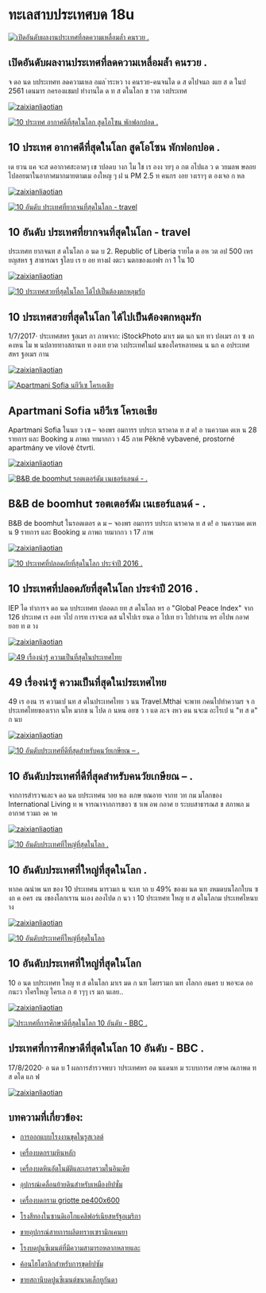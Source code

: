 # ทะเลสาบประเทศบด 18u
<a href="https://mnn.zoosnet.net/LR/Chatpre.aspx?id=MNN94995150&p=https://topgrinding.com/" target="_blank">![เปิดอันดับผลงานประเทศที่ลดความเหลื่อมล้ำ คนรวย .](https://github.com/technlg/images/blob/main/65.jpg)</a>
## เปิดอันดับผลงานประเทศที่ลดความเหลื่อมล้ำ คนรวย .
จ ดอ นด บประเทศท ลดความเหล อมล ำระหว าง คนรวย-คนจนได ด ส ดไปจนถ งแย ส ด ในป 2561 เดนมาร กครองแชมป ทำงานได ด ท ส ดในโลก ข าวต างประเทศ
<a href="https://mnn.zoosnet.net/LR/Chatpre.aspx?id=MNN94995150&p=https://topgrinding.com/" target="_blank"><img src="https://github.com/technlg/images/raw/main/chat11.jpg" alt="zaixianliaotian"/></a><a href="//whatsapp.shibangsoft.com/WhatsApp.php" ><img src="https://github.com/technlg/images/raw/main/chat11.png" alt=""></a>
<a href="https://mnn.zoosnet.net/LR/Chatpre.aspx?id=MNN94995150&p=https://topgrinding.com/" target="_blank">![10 ประเทศ อากาศดีที่สุดในโลก สูดโอโซน พักฟอกปอด .](https://github.com/technlg/images/blob/main/60.jpg)</a>
## 10 ประเทศ อากาศดีที่สุดในโลก สูดโอโซน พักฟอกปอด .
เด ยวน แค จะส ดอากาศสะอาดๆ เข าปอดบ างก ไม ใช เร องง ายๆ อ กต อไปแล ว ด วยมลพ ษลอยไปลอยมาในอากาศมากมายตามเม องใหญ ๆ ฝ น PM 2.5 ท คนกร งอย างเราๆ ต องเจอ ก หล 
<a href="https://mnn.zoosnet.net/LR/Chatpre.aspx?id=MNN94995150&p=https://topgrinding.com/" target="_blank"><img src="https://github.com/technlg/images/raw/main/chat11.jpg" alt="zaixianliaotian"/></a><a href="//whatsapp.shibangsoft.com/WhatsApp.php" ><img src="https://github.com/technlg/images/raw/main/chat11.png" alt=""></a>
<a href="https://mnn.zoosnet.net/LR/Chatpre.aspx?id=MNN94995150&p=https://topgrinding.com/" target="_blank">![10 อันดับ ประเทศที่ยากจนที่สุดในโลก - travel](https://github.com/technlg/images/blob/main/66.jpg)</a>
## 10 อันดับ ประเทศที่ยากจนที่สุดในโลก - travel
ประเทศท ยากจนท ส ดในโลก อ นด บ 2. Republic of Liberia รายได ต อห วต อป 500 เหร ยญสหร ฐ สาธารณร ฐไลบ เร ย อย ทางฝ งตะว นตกของแอฟร กา 1 ใน 10 
<a href="https://mnn.zoosnet.net/LR/Chatpre.aspx?id=MNN94995150&p=https://topgrinding.com/" target="_blank"><img src="https://github.com/technlg/images/raw/main/chat11.jpg" alt="zaixianliaotian"/></a><a href="//whatsapp.shibangsoft.com/WhatsApp.php" ><img src="https://github.com/technlg/images/raw/main/chat11.png" alt=""></a>
<a href="https://mnn.zoosnet.net/LR/Chatpre.aspx?id=MNN94995150&p=https://topgrinding.com/" target="_blank">![10 ประเทศสวยที่สุดในโลก ได้ไปเป็นต้องตกหลุมรัก ](https://github.com/technlg/images/blob/main/66.jpg)</a>
## 10 ประเทศสวยที่สุดในโลก ได้ไปเป็นต้องตกหลุมรัก 
1/7/2017· ประเทศสหร ฐอเมร กา ภาพจาก: iStockPhoto มาเร มต นก นท ทว ปอเมร กา ซ งก คงหน ไม พ นปลายทางสถานท ท องเท ยวต างประเทศในฝ นของใครหลายคน น นก ค อประเทศสหร ฐอเมร กาน 
<a href="https://mnn.zoosnet.net/LR/Chatpre.aspx?id=MNN94995150&p=https://topgrinding.com/" target="_blank"><img src="https://github.com/technlg/images/raw/main/chat11.jpg" alt="zaixianliaotian"/></a><a href="//whatsapp.shibangsoft.com/WhatsApp.php" ><img src="https://github.com/technlg/images/raw/main/chat11.png" alt=""></a>
<a href="https://mnn.zoosnet.net/LR/Chatpre.aspx?id=MNN94995150&p=https://topgrinding.com/" target="_blank">![Apartmani Sofia นยีวีเซ โครเอเชีย](https://github.com/technlg/images/blob/main/10.jpg)</a>
## Apartmani Sofia นยีวีเซ โครเอเชีย
Apartmani Sofia ในนย ว เซ – จองพร อมการร บประก นราคาด ท ส ด! อ านความค ดเห น 28 รายการ และ Booking ม ภาพถ ายมากกว า 45 ภาพ Pěkně vybavené, prostorné apartmány ve vilové čtvrti.
<a href="https://mnn.zoosnet.net/LR/Chatpre.aspx?id=MNN94995150&p=https://topgrinding.com/" target="_blank"><img src="https://github.com/technlg/images/raw/main/chat11.jpg" alt="zaixianliaotian"/></a><a href="//whatsapp.shibangsoft.com/WhatsApp.php" ><img src="https://github.com/technlg/images/raw/main/chat11.png" alt=""></a>
<a href="https://mnn.zoosnet.net/LR/Chatpre.aspx?id=MNN94995150&p=https://topgrinding.com/" target="_blank">![B&B de boomhut รอตเตอร์ดัม เนเธอร์แลนด์ - .](https://github.com/technlg/images/blob/main/25.jpg)</a>
## B&B de boomhut รอตเตอร์ดัม เนเธอร์แลนด์ - .
B&B de boomhut ในรอตเตอร ด ม – จองพร อมการร บประก นราคาด ท ส ด! อ านความค ดเห น 9 รายการ และ Booking ม ภาพถ ายมากกว า 17 ภาพ
<a href="https://mnn.zoosnet.net/LR/Chatpre.aspx?id=MNN94995150&p=https://topgrinding.com/" target="_blank"><img src="https://github.com/technlg/images/raw/main/chat11.jpg" alt="zaixianliaotian"/></a><a href="//whatsapp.shibangsoft.com/WhatsApp.php" ><img src="https://github.com/technlg/images/raw/main/chat11.png" alt=""></a>
<a href="https://mnn.zoosnet.net/LR/Chatpre.aspx?id=MNN94995150&p=https://topgrinding.com/" target="_blank">![10 ประเทศที่ปลอดภัยที่สุดในโลก ประจำปี 2016 .](https://github.com/technlg/images/blob/main/24.jpg)</a>
## 10 ประเทศที่ปลอดภัยที่สุดในโลก ประจำปี 2016 .
IEP ได ทำการจ ดอ นด บประเทศท ปลอดภ ยท ส ดในโลก หร อ "Global Peace Index" จาก 126 ประเทศ เร องท วไป การท เราจะต ดส นใจไปเร ยนต อ ไปเท ยว ไปทำงาน หร อไปพ กอาศ ยอย ท ต าง 
<a href="https://mnn.zoosnet.net/LR/Chatpre.aspx?id=MNN94995150&p=https://topgrinding.com/" target="_blank"><img src="https://github.com/technlg/images/raw/main/chat11.jpg" alt="zaixianliaotian"/></a><a href="//whatsapp.shibangsoft.com/WhatsApp.php" ><img src="https://github.com/technlg/images/raw/main/chat11.png" alt=""></a>
<a href="https://mnn.zoosnet.net/LR/Chatpre.aspx?id=MNN94995150&p=https://topgrinding.com/" target="_blank">![49 เรื่องน่ารู้ ความเป็นที่สุดในประเทศไทย](https://github.com/technlg/images/blob/main/9.jpg)</a>
## 49 เรื่องน่ารู้ ความเป็นที่สุดในประเทศไทย
49 เร องน าร ความเป นท ส ดในประเทศไทย ว นน Travel.Mthai จะพาท กคนไปทำความร จ กประเทศไทยของเราก นให มากข น ไปด ก นหน อยซ ว า แต ละจ งหว ดน นจะม อะไรเป น "ท ส ด" ก นบ 
<a href="https://mnn.zoosnet.net/LR/Chatpre.aspx?id=MNN94995150&p=https://topgrinding.com/" target="_blank"><img src="https://github.com/technlg/images/raw/main/chat11.jpg" alt="zaixianliaotian"/></a><a href="//whatsapp.shibangsoft.com/WhatsApp.php" ><img src="https://github.com/technlg/images/raw/main/chat11.png" alt=""></a>
<a href="https://mnn.zoosnet.net/LR/Chatpre.aspx?id=MNN94995150&p=https://topgrinding.com/" target="_blank">![10 อันดับประเทศที่ดีที่สุดสำหรับคนวัยเกษียณ – .](https://github.com/technlg/images/blob/main/23.jpg)</a>
## 10 อันดับประเทศที่ดีที่สุดสำหรับคนวัยเกษียณ – .
จากการสำรวจและจ ดอ นด บประเทศน าอย หล งเกษ ยณอาย จากท วท กม มโลกของ International Living ท พ จารณาจากการขอว ซ าเพ อพ กอาศ ย ระบบสาธารณส ข สภาพภ ม อากาศ รวมถ งค าค 
<a href="https://mnn.zoosnet.net/LR/Chatpre.aspx?id=MNN94995150&p=https://topgrinding.com/" target="_blank"><img src="https://github.com/technlg/images/raw/main/chat11.jpg" alt="zaixianliaotian"/></a><a href="//whatsapp.shibangsoft.com/WhatsApp.php" ><img src="https://github.com/technlg/images/raw/main/chat11.png" alt=""></a>
<a href="https://mnn.zoosnet.net/LR/Chatpre.aspx?id=MNN94995150&p=https://topgrinding.com/" target="_blank">![10 อันดับประเทศที่ใหญ่ที่สุดในโลก .](https://github.com/technlg/images/blob/main/26.jpg)</a>
## 10 อันดับประเทศที่ใหญ่ที่สุดในโลก .
หากค ณนำพ นท ของ 10 ประเทศน มารวมก น จะเท าก บ 49% ของผ นด นท งหมดบนโลกใบน ซ งก ค อคร งน งของโลกเราน นเอง ลองไปด ก นว า 10 ประเทศท ใหญ ท ส ดในโลกม ประเทศไหนบ าง
<a href="https://mnn.zoosnet.net/LR/Chatpre.aspx?id=MNN94995150&p=https://topgrinding.com/" target="_blank"><img src="https://github.com/technlg/images/raw/main/chat11.jpg" alt="zaixianliaotian"/></a><a href="//whatsapp.shibangsoft.com/WhatsApp.php" ><img src="https://github.com/technlg/images/raw/main/chat11.png" alt=""></a>
<a href="https://mnn.zoosnet.net/LR/Chatpre.aspx?id=MNN94995150&p=https://topgrinding.com/" target="_blank">![10 อันดับประเทศที่ใหญ่ที่สุดในโลก](https://github.com/technlg/images/blob/main/59.jpg)</a>
## 10 อันดับประเทศที่ใหญ่ที่สุดในโลก
10 อ นด บประเทศท ใหญ ท ส ดในโลก มาเร มด ก นท โดยรวมก นท งโลกก อนคร บ พอจะด ออกนะว าใครใหญ ใครเล ก ฮ าๆๆ เร มก นเลย..
<a href="https://mnn.zoosnet.net/LR/Chatpre.aspx?id=MNN94995150&p=https://topgrinding.com/" target="_blank"><img src="https://github.com/technlg/images/raw/main/chat11.jpg" alt="zaixianliaotian"/></a><a href="//whatsapp.shibangsoft.com/WhatsApp.php" ><img src="https://github.com/technlg/images/raw/main/chat11.png" alt=""></a>
<a href="https://mnn.zoosnet.net/LR/Chatpre.aspx?id=MNN94995150&p=https://topgrinding.com/" target="_blank">![ประเทศที่การศึกษาดีที่สุดในโลก 10 อันดับ - BBC .](https://github.com/technlg/images/blob/main/36.jpg)</a>
## ประเทศที่การศึกษาดีที่สุดในโลก 10 อันดับ - BBC .
17/8/2020· อ นด บ 1 ผลการสำรวจพบว าประเทศหร อด นแดนท ม ระบบการศ กษาค ณภาพด ท ส ดได แก ฟ 
<a href="https://mnn.zoosnet.net/LR/Chatpre.aspx?id=MNN94995150&p=https://topgrinding.com/" target="_blank"><img src="https://github.com/technlg/images/raw/main/chat11.jpg" alt="zaixianliaotian"/></a><a href="//whatsapp.shibangsoft.com/WhatsApp.php" ><img src="https://github.com/technlg/images/raw/main/chat11.png" alt=""></a>
## บทความที่เกี่ยวข้อง:
* [การออกแบบโรงงานขุดในรูสเวลต์](%E0%B8%81%E0%B8%B2%E0%B8%A3%E0%B8%AD%E0%B8%AD%E0%B8%81%E0%B9%81%E0%B8%9A%E0%B8%9A%E0%B9%82%E0%B8%A3%E0%B8%87%E0%B8%87%E0%B8%B2%E0%B8%99%E0%B8%82%E0%B8%B8%E0%B8%94%E0%B9%83%E0%B8%99%E0%B8%A3%E0%B8%B9%E0%B8%AA%E0%B9%80%E0%B8%A7%E0%B8%A5%E0%B8%95%E0%B9%8C.md)
* [เครื่องบดกรามหินหลัก](%E0%B9%80%E0%B8%84%E0%B8%A3%E0%B8%B7%E0%B9%88%E0%B8%AD%E0%B8%87%E0%B8%9A%E0%B8%94%E0%B8%81%E0%B8%A3%E0%B8%B2%E0%B8%A1%E0%B8%AB%E0%B8%B4%E0%B8%99%E0%B8%AB%E0%B8%A5%E0%B8%B1%E0%B8%81.md)
* [เครื่องบดหินอัตโนมัติและเกรดรวมในอินเดีย](%E0%B9%80%E0%B8%84%E0%B8%A3%E0%B8%B7%E0%B9%88%E0%B8%AD%E0%B8%87%E0%B8%9A%E0%B8%94%E0%B8%AB%E0%B8%B4%E0%B8%99%E0%B8%AD%E0%B8%B1%E0%B8%95%E0%B9%82%E0%B8%99%E0%B8%A1%E0%B8%B1%E0%B8%95%E0%B8%B4%E0%B9%81%E0%B8%A5%E0%B8%B0%E0%B9%80%E0%B8%81%E0%B8%A3%E0%B8%94%E0%B8%A3%E0%B8%A7%E0%B8%A1%E0%B9%83%E0%B8%99%E0%B8%AD%E0%B8%B4%E0%B8%99%E0%B9%80%E0%B8%94%E0%B8%B5%E0%B8%A2.md)
* [อุปกรณ์เคลื่อนย้ายดินสำหรับเหมืองยิปซั่ม](%E0%B8%AD%E0%B8%B8%E0%B8%9B%E0%B8%81%E0%B8%A3%E0%B8%93%E0%B9%8C%E0%B9%80%E0%B8%84%E0%B8%A5%E0%B8%B7%E0%B9%88%E0%B8%AD%E0%B8%99%E0%B8%A2%E0%B9%89%E0%B8%B2%E0%B8%A2%E0%B8%94%E0%B8%B4%E0%B8%99%E0%B8%AA%E0%B8%B3%E0%B8%AB%E0%B8%A3%E0%B8%B1%E0%B8%9A%E0%B9%80%E0%B8%AB%E0%B8%A1%E0%B8%B7%E0%B8%AD%E0%B8%87%E0%B8%A2%E0%B8%B4%E0%B8%9B%E0%B8%8B%E0%B8%B1%E0%B9%88%E0%B8%A1.md)
* [เครื่องบดกราม griotte pe400x600](%E0%B9%80%E0%B8%84%E0%B8%A3%E0%B8%B7%E0%B9%88%E0%B8%AD%E0%B8%87%E0%B8%9A%E0%B8%94%E0%B8%81%E0%B8%A3%E0%B8%B2%E0%B8%A1%20griotte%20pe400x600.md)
* [โรงสีทองในซานดิเอโกแคลิฟอร์เนียสหรัฐอเมริกา](%E0%B9%82%E0%B8%A3%E0%B8%87%E0%B8%AA%E0%B8%B5%E0%B8%97%E0%B8%AD%E0%B8%87%E0%B9%83%E0%B8%99%E0%B8%8B%E0%B8%B2%E0%B8%99%E0%B8%94%E0%B8%B4%E0%B9%80%E0%B8%AD%E0%B9%82%E0%B8%81%E0%B9%81%E0%B8%84%E0%B8%A5%E0%B8%B4%E0%B8%9F%E0%B8%AD%E0%B8%A3%E0%B9%8C%E0%B9%80%E0%B8%99%E0%B8%B5%E0%B8%A2%E0%B8%AA%E0%B8%AB%E0%B8%A3%E0%B8%B1%E0%B8%90%E0%B8%AD%E0%B9%80%E0%B8%A1%E0%B8%A3%E0%B8%B4%E0%B8%81%E0%B8%B2.md)
* [ขายอุปกรณ์สายการผลิตทรายเซรามิกเคนยา](%E0%B8%82%E0%B8%B2%E0%B8%A2%E0%B8%AD%E0%B8%B8%E0%B8%9B%E0%B8%81%E0%B8%A3%E0%B8%93%E0%B9%8C%E0%B8%AA%E0%B8%B2%E0%B8%A2%E0%B8%81%E0%B8%B2%E0%B8%A3%E0%B8%9C%E0%B8%A5%E0%B8%B4%E0%B8%95%E0%B8%97%E0%B8%A3%E0%B8%B2%E0%B8%A2%E0%B9%80%E0%B8%8B%E0%B8%A3%E0%B8%B2%E0%B8%A1%E0%B8%B4%E0%B8%81%E0%B9%80%E0%B8%84%E0%B8%99%E0%B8%A2%E0%B8%B2.md)
* [โรงบดปูนซีเมนต์ที่มีความสามารถหลากหลายและ](%E0%B9%82%E0%B8%A3%E0%B8%87%E0%B8%9A%E0%B8%94%E0%B8%9B%E0%B8%B9%E0%B8%99%E0%B8%8B%E0%B8%B5%E0%B9%80%E0%B8%A1%E0%B8%99%E0%B8%95%E0%B9%8C%E0%B8%97%E0%B8%B5%E0%B9%88%E0%B8%A1%E0%B8%B5%E0%B8%84%E0%B8%A7%E0%B8%B2%E0%B8%A1%E0%B8%AA%E0%B8%B2%E0%B8%A1%E0%B8%B2%E0%B8%A3%E0%B8%96%E0%B8%AB%E0%B8%A5%E0%B8%B2%E0%B8%81%E0%B8%AB%E0%B8%A5%E0%B8%B2%E0%B8%A2%E0%B9%81%E0%B8%A5%E0%B8%B0.md)
* [ค้อนไฮโดรลิกสำหรับการขุดยิปซัม](%E0%B8%84%E0%B9%89%E0%B8%AD%E0%B8%99%E0%B9%84%E0%B8%AE%E0%B9%82%E0%B8%94%E0%B8%A3%E0%B8%A5%E0%B8%B4%E0%B8%81%E0%B8%AA%E0%B8%B3%E0%B8%AB%E0%B8%A3%E0%B8%B1%E0%B8%9A%E0%B8%81%E0%B8%B2%E0%B8%A3%E0%B8%82%E0%B8%B8%E0%B8%94%E0%B8%A2%E0%B8%B4%E0%B8%9B%E0%B8%8B%E0%B8%B1%E0%B8%A1.md)
* [ขายสถานีบดปูนซีเมนต์ขนาดเล็กยูกันดา](%E0%B8%82%E0%B8%B2%E0%B8%A2%E0%B8%AA%E0%B8%96%E0%B8%B2%E0%B8%99%E0%B8%B5%E0%B8%9A%E0%B8%94%E0%B8%9B%E0%B8%B9%E0%B8%99%E0%B8%8B%E0%B8%B5%E0%B9%80%E0%B8%A1%E0%B8%99%E0%B8%95%E0%B9%8C%E0%B8%82%E0%B8%99%E0%B8%B2%E0%B8%94%E0%B9%80%E0%B8%A5%E0%B9%87%E0%B8%81%E0%B8%A2%E0%B8%B9%E0%B8%81%E0%B8%B1%E0%B8%99%E0%B8%94%E0%B8%B2.md)
